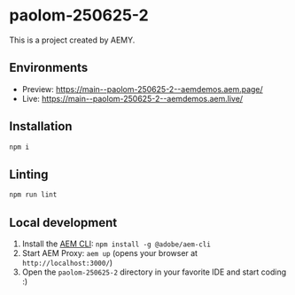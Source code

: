 # paolom-250625-2

This is a project created by AEMY.

## Environments

- Preview: https://main--paolom-250625-2--aemdemos.aem.page/
- Live: https://main--paolom-250625-2--aemdemos.aem.live/

## Installation

```sh
npm i
```

## Linting

```sh
npm run lint
```

## Local development

1. Install the [AEM CLI](https://github.com/adobe/helix-cli): `npm install -g @adobe/aem-cli`
1. Start AEM Proxy: `aem up` (opens your browser at `http://localhost:3000/`)
1. Open the `paolom-250625-2` directory in your favorite IDE and start coding :)